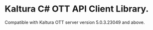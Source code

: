 # Kaltura C# OTT API Client Library.
Compatible with Kaltura OTT server version 5.0.3.23049 and above.
